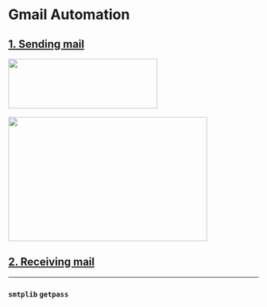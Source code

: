 # Gmail Automation
## [1. Sending mail](https://github.com/Aishanipach/Beginners-Python-Programs/blob/main/Gmail%20automation/mailswithpy.py)
   <img src="https://github.com/Aishanipach/Beginners-Python-Programs/blob/main/Gmail%20automation/input_mail.PNG"  width="300" height="100" /> <br><br>
   <img src="https://github.com/Aishanipach/Beginners-Python-Programs/blob/main/Gmail%20automation/my_first_mail.PNG" width= "400" height=" 250"/>

## [2. Receiving mail](https://github.com/Aishanipach/Beginners-Python-Programs/tree/main/Gmail%20automation)

---
### `smtplib` `getpass`
